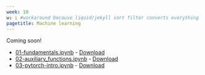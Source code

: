 ```yaml
---
week: 10
w: i #workaround because liquid/jekyll sort filter converts everything to strings
pagetitle: Machine learning
---
```


Coming soon!
- [01-fundamentals.ipynb](https://github.com/leeping/che155/blob/master/_notebooks/week10/01-fundamentals.ipynb) - [Download](https://raw.githubusercontent.com/leeping/che155/master/_notebooks/week10/01-fundamentals.ipynb)
- [02-auxiliary_functions.ipynb](https://github.com/leeping/che155/blob/master/_notebooks/week10/02-auxiliary_functions.ipynb) - [Download](https://raw.githubusercontent.com/leeping/che155/master/_notebooks/week10/02-auxiliary_functions.ipynb)
- [03-pytorch-intro.ipynb](https://github.com/leeping/che155/blob/master/_notebooks/week10/03-pytorch-intro.ipynb) - [Download](https://raw.githubusercontent.com/leeping/che155/master/_notebooks/week10/03-pytorch-intro.ipynb)

